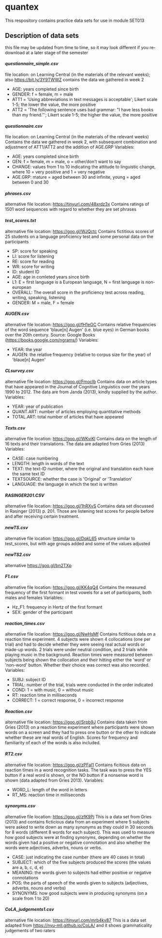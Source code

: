# quantex
This respository contains practice data sets for use in module SET013

Description of data sets
------------------------
this file may be updated from time to time, so it may look different if you re-download at a later stage of the semester



#### *questionnaire_simple.csv*

file location: on Learning Central (in the materials of the relevant weeks); also https://bit.ly/3Y9TWWZ
contains the data we gathered in week 2

- AGE: years completed since birth
- GENDER: f = female, m = male
- ATT1 = 'Using abbreviations in text messages is acceptable'; Likert scale 1-5; the lower the value, the more positive
- ATT2 = 'The following sentence uses bad grammar: "I have less books than my friend."'; Likert scale 1-5; the higher the value, the more positive


#### *questionnaire.csv*

file location: on Learning Central (in the materials of the relevant weeks)
Contains the data we gathered in week 2, with subsequent combination and adjustment of ATT1/ATT2 and the addition of AGE.GRP
Variables:

- AGE: years completed since birth
- GEN: f = female, m = male, o = other/don't want to say
- CHANGE: values from 1 to 10 indicating the attitude to linguistic change, where 10 = very positive and 1 = very negative
- AGE.GRP: mature = aged between 30 and infinite, young = aged between 0 and 30


#### *phrases.csv*

alternative file location: https://tinyurl.com/48xrdz3x
Contains ratings of 1501 word sequences with regard to whether they are set phrases


#### *test_scores.txt*

alternative file location: https://goo.gl/WJQctc
Contains fictitious scores of 25 students on a language proficiency test and some personal data on the participants

- SP: score for speaking
- LI: score for listening
- RE: score for reading
- WR: score for writing
- ID: student ID
- AGE: age in comleted years since birth
- L1: E = first language is a European language, N = first language is non-european
- OVERALL: The overall score in the proficiency test across reading, writing, speaking, listening
- GENDER: M = male, F = female


#### *AUGEN.csv*

alternative file location: https://goo.gl/fH1eGC
Contains relative frequencies of the word sequence 'blaue[n] Augen' (i.e. blue eyes) in German books over the 20th century.
Source: Google Books (https://books.google.com/ngrams/)
Variables: 
- YEAR: the year
- AUGEN: the relative frequency (relative to corpus size for the year) of 'blaue[n] Augen'


#### *CLsurvey.csv*

alternative file location: https://goo.gl/FmocIb
Contains data on article types that have appeared in the Journal of Cognitive Linguistics over the years 1990 to 2012. The data are from Janda (2013), kindly supplied by the author.
Variables:

- YEAR: year of publication
- QUANT.ART: number of articles employing quantitative methods
- TOTAL.ART: total number of articles that have appeared


#### *Texts.csv*

alternative file location: https://goo.gl/WKviKl
Contains data on the length of 16 texts and their translations. The data are adapted from Gries (2013)
Variables:

- CASE: case numbering
- LENGTH: length in words of the text
- TEXT: the text-ID number, where the original and translation each have the same text ID
- TEXTSOURCE: whether the case is 'Original' or 'Translation'
- LANGUAGE: the language in which the text is written


#### *RASINGER201.CSV*

alternative file location: https://goo.gl/1hRXvS
Contains data set discussed in Rasinger (2013) p. 201. Those are listening test scores for people before and after receiving certain treatment.


#### *newTS.csv*

alternative file location: https://goo.gl/DqkL65
structure similar to test_scores, but with age groups added and some of the values adjusted

#### *newTS2.csv*
alternative https://goo.gl/bn2TXp


#### *F1.csv*

alternative file location: https://goo.gl/KK4qQ4
Contains the measured frequency of the first formant in test vowels for a set of participants, both males and females
Variables:

- Hz_F1: frequency in Hertz of the first formant
- SEX: gender of the participant


#### *reaction_times.csv*

alternative file location: https://goo.gl/NwHsMf
Contains fictitious data on a reaction time experiment. 4 subjects were shown 4 collocations (one per trial) and had to decide whether they were seeing real actual words or made-up words. 2 trials were under neutral condition, and 2 trials while playing music in the background. Reaction times were measured between subjects being shown the collocation and their hitting either the 'word' or 'non-word' button. Whether their choice was correct was also recorded.
Variables:

- SUBJ: subject ID
- TRIAL: number of the trial, trials were conducted in the order indicated
- COND: 1 = with music, 0 = without music
- RT: reaction time in milliseconds
- CORRECT: 1 = correct response, 0 = incorrect response 


#### *Reaction.csv*

alternative file location: https://goo.gl/Srpb9J
Contains data taken from Gries (2013) on a reaction time experiment where participants were shown words on a screen and they had to press one button or the other to indicate whether these are real words of English. Scores for frequency and familiarity of each of the words is also included.


#### *RT2.csv*

alternative file location: https://goo.gl/zPFaI1
Contains ficitious data on reaction times in a word recognition tasks. The task was to press the YES button if a real word is shown, or the NO button if a nonsense word is shown (data adapted from Gries 2013).
Variables:

- WORD_L: length of the word in letters
- RT_MS: reaction time in milliseconds


#### *synonyms.csv*

alternative file location: https://goo.gl/zfK9Pj
This is a data set from Gries (2013) and contains ficticious data from an experiment where 5 subjects were asked to
write down as many synonyms as they could in 30 seconds for 8 words (different 8 words for each subject). This was used
to measure how good subjects were at finding synonyms, depending on whether the words given had a positive or negative
connotation and also whether the words were adjectives, adverbs, nouns or verbs.

- CASE: just indicating the case number (there are 40 cases in total)
- SUBJECT: which of the five subjects produced the scores (the values are a, b, c, d, e)
- MEANING: the words given to subjects had either positive or negative connotations
- POS: the parts of speech of the words given to subjects (adjectives, adverbs, nouns and verbs)
- SYNONYMS: how good subjects were in producing synonyms (on a scale from 1 to 20)


#### *CoLA_judgements1.csv*

alternative file location: https://tinyurl.com/mrb4kv87
This is a data set adapted from https://nyu-mll.github.io/CoLA/ and it shows grammaticality judgements of two raters
